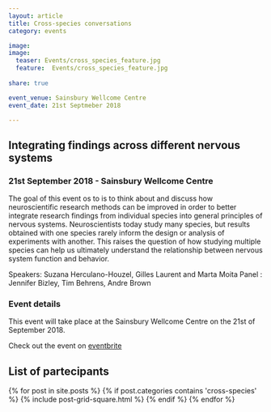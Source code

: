 ```yaml
---
layout: article
title: Cross-species conversations
category: events

image:
image:
  teaser: Events/cross_species_feature.jpg
  feature:  Events/cross_species_feature.jpg
  
share: true

event_venue: Sainsbury Wellcome Centre
event_date: 21st Septmeber 2018

---
```


## Integrating findings across different nervous systems

### 21st September 2018 - Sainsbury Wellcome Centre

The goal of this event os to  is to think about and discuss how neuroscientific 
research methods can be improved in order
 to better integrate research findings from individual species into general principles of nervous systems.
  Neuroscientists today study many species, but results obtained with one species rarely inform the
   design or analysis of experiments with another. This raises the question of how studying multiple
    species can help us ultimately understand the relationship between nervous system function and
     behavior.
     
     
Speakers: Suzana Herculano-Houzel, Gilles Laurent and Marta Moita
Panel : Jennifer Bizley, Tim Behrens, Andre Brown

### Event details
This event will take place at the Sainsbury Wellcome Centre on the 21st of September 2018.

Check out the event on 
[eventbrite](https://www.eventbrite.co.uk/e/cross-species-conversations-integrating-findings-across-nervous-systems-tickets-48327837864?aff=efbeventtix)

## List of partecipants
<div class="tiles-square" style="height: 700px;">
  {% for post in site.posts %}
    {% if post.categories contains 'cross-species' %}
    {% include post-grid-square.html %}
    {% endif %}
  {% endfor %}
</div><!-- /.tiles -->





